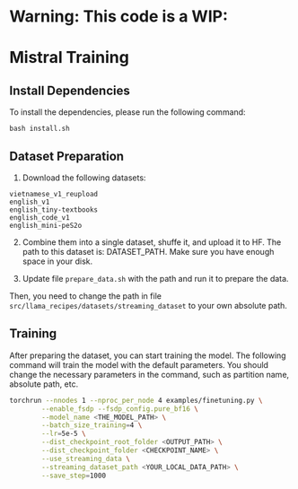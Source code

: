 # Warning: This code is a WIP:

# Mistral Training

## Install Dependencies
To install the dependencies, please run the following command:
```
bash install.sh
```

## Dataset Preparation

1. Download the following datasets:

```
vietnamese_v1_reupload
english_v1
english_tiny-textbooks
english_code_v1
english_mini-peS2o
```

2. Combine them into a single dataset, shuffe it, and upload it to HF. The path to this dataset is: DATASET_PATH. Make sure you have enough space in your disk.

3. Update file ``prepare_data.sh`` with the path and run it to prepare the data.

Then, you need to change the path in file `src/llama_recipes/datasets/streaming_dataset` to your own absolute path.

## Training  

After preparing the dataset, you can start training the model. The following command will train the model with the default parameters. 
You should change the necessary parameters in the command, such as partition name, absolute path, etc.

```bash
torchrun --nnodes 1 --nproc_per_node 4 examples/finetuning.py \
        --enable_fsdp --fsdp_config.pure_bf16 \
        --model_name <THE_MODEL_PATH> \
        --batch_size_training=4 \
        --lr=5e-5 \
        --dist_checkpoint_root_folder <OUTPUT_PATH> \
        --dist_checkpoint_folder <CHECKPOINT_NAME> \
        --use_streaming_data \
        --streaming_dataset_path <YOUR_LOCAL_DATA_PATH> \
        --save_step=1000
```
